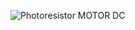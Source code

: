 
![Photoresistor MOTOR DC](https://user-images.githubusercontent.com/99992053/224125401-6049f642-f921-45fd-b55f-53efe2b9198c.png)
